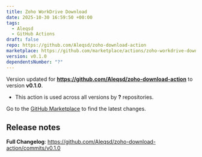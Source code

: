 ```yaml
---
title: Zoho WorkDrive Download
date: 2025-10-30 16:59:50 +00:00
tags:
  - Aleqsd
  - GitHub Actions
draft: false
repo: https://github.com/Aleqsd/zoho-download-action
marketplace: https://github.com/marketplace/actions/zoho-workdrive-download
version: v0.1.0
dependentsNumber: "?"
---
```



Version updated for **https://github.com/Aleqsd/zoho-download-action** to version **v0.1.0**.
- This action is used across all versions by **?** repositories.

Go to the [GitHub Marketplace](https://github.com/marketplace/actions/zoho-workdrive-download) to find the latest changes.

## Release notes

**Full Changelog**: https://github.com/Aleqsd/zoho-download-action/commits/v0.1.0
